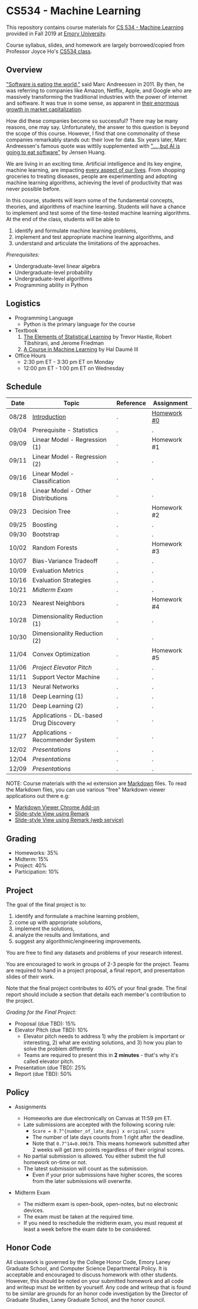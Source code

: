 # CS534 - Machine Learning

This repository contains course materials for [CS 534 - Machine Learning](https://www.cs.emory.edu/courses/atlas/graduate/) provided in Fall 2019 at [Emory University](http://www.emory.edu/home/index.html).

Course syllabus, slides, and homework are largely borrowed/copied from Professor Joyce Ho's [CS534 class](https://joyceho.github.io/course/cs534_f18/).

## Overview

["Software is eating the world,"](https://a16z.com/2011/08/20/why-software-is-eating-the-world/)
 said Marc Andreessen in 2011. 
By then, he was referring to companies like Amazon, Netflix, Apple, and Google who are massively transforming the traditional industries with the power of internet and software.
It was true in some sense, as apparent in [their enormous growth in market capitalization](https://www.investopedia.com/terms/f/faang-stocks.asp).

How did these companies become so successful?
There may be many reasons, one may say. 
Unfortunately, the answer to this question is beyond the scope of this course.
However, I find that one commonality of these companies remarkably stands out:
their love for data.
Six years later, Marc Andreessen's famous quote was wittily supplemented with
["..., but AI is going to eat software"](https://www.technologyreview.com/s/607831/nvidia-ceo-software-is-eating-the-world-but-ai-is-going-to-eat-software/)
by Jensen Huang.

We are living in an exciting time.
Artificial intelligence and its key engine, machine learning, are impacting [every aspect of our lives](http://www.bbc.com/future/machine-minds).
From shopping groceries to treating diseases, 
people are experimenting and adopting machine learning algorithms, 
achieving the level of productivity that was never possible before.

In this course, students will learn some of the fundamental concepts, theories, and algorithms of machine learning. 
Students will have a chance to implement and test some of the time-tested machine learning algorithms.
At the end of the class, students will be able to 
1) identify and formulate machine learning problems, 
2) implement and test appropriate machine learning algorithms, and
3) understand and articulate the limitations of the approaches.

_Prerequisites:_
- Undergraduate-level linear algebra
- Undergraduate-level probability 
- Undergraduate-level algorithms
- Programming ability in Python 

## Logistics

- Programming Language
  - Python is the primary language for the course
- Textbook
  1. [The Elements of Statistical Learning](https://web.stanford.edu/~hastie/ElemStatLearn/) by Trevor Hastie, Robert Tibshirani, and Jerome Friedman
  1. [A Course in Machine Learning](http://ciml.info/) by Hal Daum&#xE9; III
- Office Hours
  - 2:30 pm ET - 3:30 pm ET on Monday
  - 12:00 pm ET - 1:00 pm ET on Wednesday

## Schedule

| Date | Topic | Reference | Assignment |
| ---- | ----- | --------- | ---------- |
| 08/28 | [Introduction](prerequisite/slides.pdf) | . | [Homework #0](homework/hw0.md) |
| 09/04 | Prerequisite - Statistics | . | . |
| 09/09 | Linear Model - Regression (1)  | . | Homework #1 |
| 09/11 | Linear Model - Regression (2) | . | . |
| 09/16 | Linear Model - Classification | . | . |
| 09/18 | Linear Model - Other Distributions | . | . |
| 09/23 | Decision Tree | . | Homework #2 |
| 09/25 | Boosting | . | . |
| 09/30 | Bootstrap | . | . |
| 10/02 | Random Forests | . | Homework #3 |
| 10/07 | Bias-Variance Tradeoff | . | . |
| 10/09 | Evaluation Metrics | . | . |
| 10/16 | Evaluation Strategies | . | . |
| 10/21 | _Midterm Exam_ | . | . |
| 10/23 | Nearest Neighbors | . | Homework #4 |
| 10/28 | Dimensionality Reduction (1) | . | . |
| 10/30 | Dimensionality Reduction (2) | . | . |
| 11/04 | Convex Optimization | . | Homework #5 |
| 11/06 | _Project Elevator Pitch_ | . | . |
| 11/11 | Support Vector Machine | . | . |
| 11/13 | Neural Networks | . | . |
| 11/18 | Deep Learning (1) | . | . |
| 11/20 | Deep Learning (2) | . | . |
| 11/25 | Applications - DL-based Drug Discovery | . | . |
| 11/27 | Applications - Recommender System | . | . |
| 12/02 | _Presentations_ | . | . |
| 12/04 | _Presentations_ | . | . |
| 12/09 | _Presentations_ | . | . |

NOTE: Course materials with the `md` extension are [Markdown](https://en.wikipedia.org/wiki/Markdown) files.
To read the Markdown files, you can use various "free" Markdown viewer applications out there e.g:
- [Markdown Viewer Chrome Add-on](https://chrome.google.com/webstore/detail/markdown-viewer/ckkdlimhmcjmikdlpkmbgfkaikojcbjk?hl=en)
- [Slide-style View using Remark](https://github.com/gnab/remark)
- [Slide-style View using Remark (web service)](https://remarkjs.com/remarkise)


## Grading

- Homeworks: 35%
- Midterm: 15%
- Project: 40%
- Participation: 10%

## Project

The goal of the final project is to: 
1. identify and formulate a machine learning problem, 
1. come up with appropriate solutions, 
1. implement the solutions, 
1. analyze the results and limitations, and 
1. suggest any algorithmic/engineering improvements.

You are free to find any datasets and problems of your research interest.

You are encouraged to work in groups of 2-3 people for the project.
Teams are required to hand in a project proposal, a final report, and presentation slides of their work.

Note that the final project contributes to 40% of your final grade. 
The final report should include a section that details each member's contribution to the project. 

_Grading for the Final Project:_
- Proposal (due TBD): 15%
- Elevator Pitch (due TBD): 10%
  - Elevator pitch needs to address 1) why the problem is important or interesting, 2) what are existing solutions, and 3) how you plan to solve the problem differently
  - Teams are required to present this in **2 minutes** - that's why it's called elevator pitch.
- Presentation (due TBD): 25%
- Report (due TBD): 50%


## Policy

- Assignments
  - Homeworks are due electronically on Canvas at 11:59 pm ET.
  - Late submissions are accepted with the following scoring rule:
      - `Score = 0.7^{number_of_late_days} x original_score` 
      - The number of late days counts from 1 right after the deadline.
      - Note that `0.7^14=0.00678`. This means homework submitted after 2 weeks will get zero points regardless of their original scores.
  - No partial submission is allowed. You either submit the full homework on-time or not.
  - The latest submission will count as the submission.
    - Even if your prior submissions have higher scores, the scores from the later submissions will overwrite.

- Midterm Exam
  - The midterm exam is open-book, open-notes, but no electronic devices.
  - The exam must be taken at the required time.
  - If you need to reschedule the midterm exam, you must request at least a week before the exam date to be considered.

## Honor Code

All classwork is governed by the College Honor Code, Emory Laney Graduate School, and Computer Science Departmental Policy. 
It is acceptable and encouraged to discuss homework with other students. 
However, this should be noted on your submitted homework and all code and writeup must be written by yourself. 
Any code and writeup that is found to be similar are grounds for an honor code investigation by the Director of Graduate Studies, Laney Graduate School, and the honor council. 




